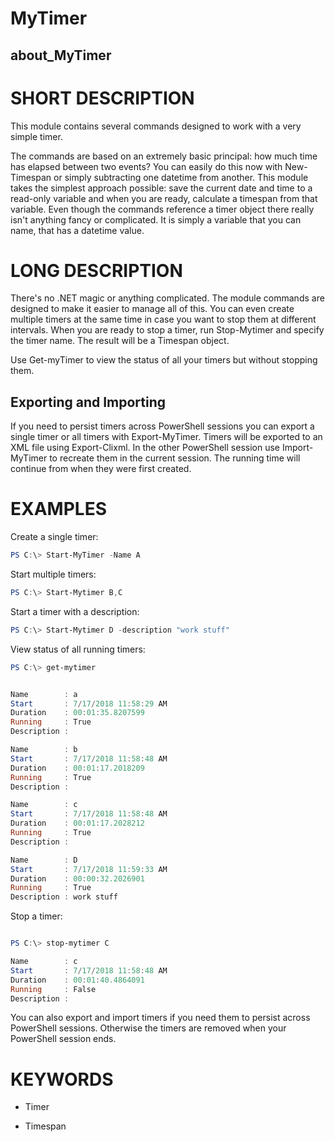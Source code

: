# MyTimer
## about_MyTimer

# SHORT DESCRIPTION

This module contains several commands designed to work with a very simple timer.

The commands are based on an extremely basic principal: how much time has elapsed between two events? You can easily do this now with New-Timespan or simply subtracting one datetime from another. This module takes the simplest approach possible: save the current date and time to a read-only variable and when you are ready, calculate a timespan from that variable. Even though the commands reference a timer object there really isn't anything fancy or complicated. It is simply a variable that you can name, that has a datetime value.

# LONG DESCRIPTION

There's no .NET magic or anything complicated. The module commands are designed to make it easier to manage all of this. You can even create multiple timers at the same time in case you want to stop them at different intervals. When you are ready to stop a timer, run Stop-Mytimer and specify the timer name. The result will be a Timespan object.

Use Get-myTimer to view the status of all your timers but without stopping them.

## Exporting and Importing

If you need to persist timers across PowerShell sessions you can export a single timer or all timers with Export-MyTimer. Timers will be exported to an XML file using Export-Clixml. In the other PowerShell session use Import-MyTimer to recreate them in the current session. The running time will continue from when they were first created.

# EXAMPLES

Create a single timer:

```powershell
PS C:\> Start-MyTimer -Name A
```

Start multiple timers:

```powershell
PS C:\> Start-Mytimer B,C
```

Start a timer with a description:

```powershell
PS C:\> Start-Mytimer D -description "work stuff"
```

View status of all running timers:

```powershell
PS C:\> get-mytimer


Name        : a
Start       : 7/17/2018 11:58:29 AM
Duration    : 00:01:35.8207599
Running     : True
Description : 

Name        : b
Start       : 7/17/2018 11:58:48 AM
Duration    : 00:01:17.2018209
Running     : True
Description : 

Name        : c
Start       : 7/17/2018 11:58:48 AM
Duration    : 00:01:17.2028212
Running     : True
Description : 

Name        : D
Start       : 7/17/2018 11:59:33 AM
Duration    : 00:00:32.2026901
Running     : True
Description : work stuff
```

Stop a timer:

```powershell

PS C:\> stop-mytimer C

Name        : c
Start       : 7/17/2018 11:58:48 AM
Duration    : 00:01:40.4864091
Running     : False
Description :
```

You can also export and import timers if you need them to persist across PowerShell sessions. Otherwise the timers are removed when your PowerShell session ends.

# KEYWORDS

- Timer

- Timespan

